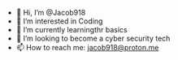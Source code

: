 - 👋 Hi, I’m @Jacob918
- 👀 I’m interested in Coding
- 🌱 I’m currently learningthr basics
- 💞️ I’m looking to become a cyber security tech
- 📫 How to reach me: jacob918@proton.me

<!---
Jacob918/Jacob918 is a ✨ special ✨ repository because its `README.md` (this file) appears on your GitHub profile.
You can click the Preview link to take a look at your changes.
--->
